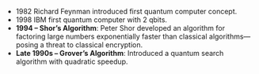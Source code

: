 - 1982 Richard Feynman introduced first quantum computer concept.
- 1998 IBM first quantum computer with 2 qbits.
- **1994 – Shor’s Algorithm**: Peter Shor developed an algorithm for factoring large numbers exponentially faster than classical algorithms—posing a threat to classical encryption.
- **Late 1990s – Grover’s Algorithm**: Introduced a quantum search algorithm with quadratic speedup.

